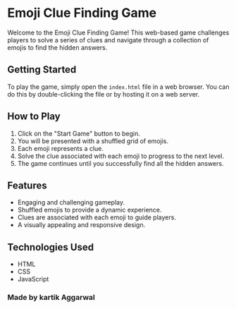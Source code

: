 # Emoji Clue Finding Game

Welcome to the Emoji Clue Finding Game! This web-based game challenges players to solve a series of clues and navigate through a collection of emojis to find the hidden answers.

## Getting Started

To play the game, simply open the `index.html` file in a web browser. You can do this by double-clicking the file or by hosting it on a web server.

## How to Play

1. Click on the "Start Game" button to begin.
2. You will be presented with a shuffled grid of emojis.
3. Each emoji represents a clue.
4. Solve the clue associated with each emoji to progress to the next level.
5. The game continues until you successfully find all the hidden answers.

## Features

- Engaging and challenging gameplay.
- Shuffled emojis to provide a dynamic experience.
- Clues are associated with each emoji to guide players.
- A visually appealing and responsive design.

## Technologies Used

- HTML
- CSS
- JavaScript

### Made by kartik Aggarwal
